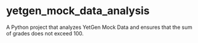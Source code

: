# yetgen_mock_data_analysis
A Python project that analyzes YetGen Mock Data and ensures that the sum of grades does not exceed 100.
